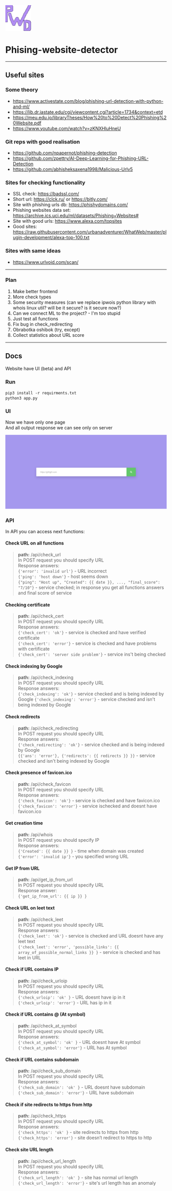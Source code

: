 ![the_best_logo](img/logo.png)
# Phising-website-detector
---
## Useful sites

### Some theory
- https://www.activestate.com/blog/phishing-url-detection-with-python-and-ml/
- https://lib.dr.iastate.edu/cgi/viewcontent.cgi?article=1734&context=etd
- https://meu.edu.jo/libraryTheses/How%20to%20Detect%20Phishing%20Website.pdf
- https://www.youtube.com/watch?v=zKNXHluHneU

### Git reps with good realisation
- https://github.com/npapernot/phishing-detection
- https://github.com/zpettry/AI-Deep-Learning-for-Phishing-URL-Detection
- https://github.com/abhisheksaxena1998/Malicious-Urlv5

### Sites for checking functionality
- SSL check: https://badssl.com/
- Short url: https://clck.ru/ or https://bitly.com/
- Site with phishing urls db: https://phishydomains.com/
- Phishing websites data set: https://archive.ics.uci.edu/ml/datasets/Phishing+Websites#
- Site with good urls: https://www.alexa.com/topsites
- Good sites: https://raw.githubusercontent.com/urbanadventurer/WhatWeb/master/plugin-development/alexa-top-100.txt

### Sites with same ideas
- https://www.urlvoid.com/scan/
---
### Plan
1) Make better frontend
2) More check types
3) Some security measures (can we replace ipwois python library with whois linux util? will be it secure? is it secure now?)
4) Can we connect ML to the project? - I'm too stupid
5) Just test all functions
6) Fix bug in check_redirecting
7) Obrabotka oshibok (try, except)
8) Collect statistics about URL score
---
## Docs
Website have UI (beta) and API

### Run
```
pip3 install -r requirments.txt
python3 app.py
```

### UI
Now we have only one page  
And all output response we can see only on server  
  
![Site UI](img/site_ui_1.png)

### API
In API you can access next functions:  
  
#### Check URL on all functions  
> **path:** /api/check_url  
> In POST request you should specify URL  
> Response answers:  
>	 ```{'error': 'invalid url'}```  - URL incorrect  
>	 ```{'ping': 'host down'}```  - host seems down  
>	 ```{"ping": "Host up", "Created": {{ date }}, ..., "final_score": "7/10"}```  - service checked; in response you get all functions answers and final score of service  
  
#### Checking certificate
> **path:** /api/check_cert  
> In POST request you should specify URL  
> Response answers:  
>	 ```{'check_cert': 'ok'}``` - service is checked and have verified certificate  
>	 ```{'check_cert': 'error'}``` - service is checked and have problems with certificate  
>	 ```{'check_cert': 'server side problem'}``` - service ins't being checked  
  
#### Check indexing by Google
> **path:** /api/check_indexing  
> In POST request you should specify URL  
> Response answers:  
>	 ```{'check_indexing': 'ok'}``` - service checked and is being indexed by Google 
>	 ```{'check_indexing': 'error'}``` -  service checked and isn't being indexed by Google   
  
#### Check redirects
> **path:** /api/check_redirecting  
> In POST request you should specify URL  
> Response answers:  
>	 ```{'check_redirecting': 'ok'}``` - service checked and is being indexed by Google  
>	 ```{{'ans': 'error'}, {'redirects': {{ redirects }} }}``` - service checked and isn't being indexed by Google  
  
#### Check presence of favicon.ico
> **path:** /api/check_favicon  
> In POST request you should specify URL  
> Response answers:  
>	 ```{'check_favicon': 'ok'}``` - service is checked and have favicon.ico  
>	 ```{'check_favicon': 'error'}``` - service ischecked and doesnt have favicon.ico  
  
#### Get creation time
> **path:** /api/whois  
> In POST request you should specify IP  
> Response answers:  
>	 ```{'Created': {{ date }} }``` - time when domain was created  
>    ```{'error': 'invalid ip'}``` - you specified wrong URL  
  
#### Get IP from URL
> **path:** /api/get_ip_from_url  
> In POST request you should specify URL  
> Response answer:  
>	 ```{'get_ip_from_url': {{ ip }} }```  
  
#### Check URL on leet text
> **path:** /api/check_leet  
> In POST request you should specify URL  
> Response answers:  
>	 ```{'check_leet': 'ok'}```  - service is checked and URL doesnt have any leet text  
>	 ```{'check_leet': 'error', 'possible_links': {{ array_of_possible_normal_links }} }``` - service is checked and has leet in URL  

#### Check if URL contains IP
> **path:** /api/check_urloip  
> In POST request you should specify URL  
> Response answers:  
>	 ```{'check_urloip': 'ok' }``` - URL doesnt have ip in it   
>    ```{'check_urloip': 'error'}``` - URL has ip in it  

#### Check if URL contains @ (At symbol)
> **path:** /api/check_at_symbol  
> In POST request you should specify URL  
> Response answers:  
>	 ```{'check_at_symbol': 'ok' }``` - URL doesnt have At symbol   
>    ```{'check_at_symbol': 'error'}``` - URL has At symbol  

#### Check if URL contains subdomain
> **path:** /api/check_sub_domain  
> In POST request you should specify URL  
> Response answers:  
>	 ```{'check_sub_domain': 'ok' }``` - URL doesnt have subdomain   
>    ```{'check_sub_domain': 'error'}``` - URL have subdomain  

#### Check if site redirects to https from http
> **path:** /api/check_https  
> In POST request you should specify URL  
> Response answers:  
>	 ```{'check_https': 'ok' }``` - site redirects to https from http   
>    ```{'check_https': 'error'}``` - site doesn’t redirect to https to http

#### Check site URL length
> **path:** /api/check_url_length  
> In POST request you should specify URL  
> Response answers:  
>	 ```{'check_url_length': 'ok' }``` - site has normal url length   
>    ```{'check_url_length': 'error'}``` - site's url length has an anomaly   
